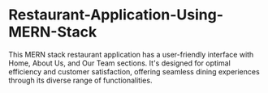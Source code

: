 # Restaurant-Application-Using-MERN-Stack
This MERN stack restaurant application has a user-friendly interface with Home, About Us, and Our Team sections. It's designed for optimal efficiency and customer satisfaction, offering seamless dining experiences through its diverse range of functionalities.
